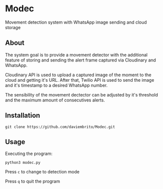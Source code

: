 # **Modec**
Movement detection system with WhatsApp image sending and cloud storage

## **About**
The system goal is to provide a movement detector with the additional feature of storing and sending the alert frame captured via Cloudinary and WhatsApp.

Cloudinary API is used to upload a captured image of the moment to the cloud and getting it's URL. After that, Twilio API is used to send the image and it's timestamp to a desired WhatsApp number.

The sensibility of the movement dectector can be adjusted by it's threshold and the maximum amount of consecutives alerts. 

## **Installation**

```git clone https://github.com/daviembrito/Modec.git```

## **Usage**

Executing the program:

```python3 modec.py```

Press ```c``` to change to detection mode

Press ```q``` to quit the program
